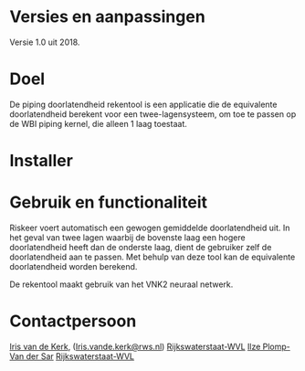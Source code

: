 ﻿# Versies en aanpassingen

Versie 1.0 uit 2018.


# Doel

De piping doorlatendheid rekentool is een applicatie die de equivalente doorlatendheid berekent voor een twee-lagensysteem, om toe te passen op de WBI piping kernel, die alleen 1 laag toestaat.

# Installer


# Gebruik en functionaliteit

Riskeer voert automatisch een gewogen gemiddelde doorlatendheid uit. In het geval van twee lagen waarbij de bovenste laag een hogere doorlatendheid heeft dan de onderste laag, dient de gebruiker zelf de doorlatendheid aan te passen. Met behulp van deze tool kan de equivalente doorlatendheid worden berekend. 

De rekentool maakt gebruik van het VNK2 neuraal netwerk. 


# Contactpersoon
[Iris van de Kerk](https://github.com/orgs/kkpdata/people/IvdK), (Iris.vande.kerk@rws.nl) [Rijkswaterstaat-WVL](https://www.rijkswaterstaat.nl/over-ons/onze-organisatie/organisatiestructuur/water-verkeer-en-leefomgeving/index.aspx)
[Ilze Plomp-Van der Sar](ilze.vander.sar@rws.nl) [Rijkswaterstaat-WVL](https://www.rijkswaterstaat.nl/over-ons/onze-organisatie/organisatiestructuur/water-verkeer-en-leefomgeving/index.aspx)
